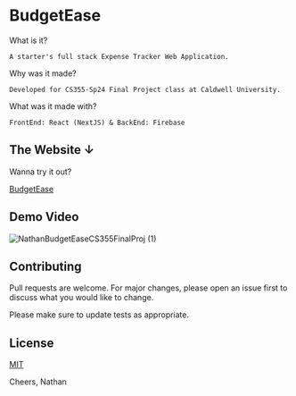# BudgetEase

What is it?
```
A starter's full stack Expense Tracker Web Application. 
```
Why was it made?
```
Developed for CS355-Sp24 Final Project class at Caldwell University.
```
What was it made with?
```
FrontEnd: React (NextJS) & BackEnd: Firebase
```
## The Website ↓

Wanna try it out?

[BudgetEase](budgetease.nathanayele.com)

## Demo Video
![NathanBudgetEaseCS355FinalProj (1)](https://github.com/nta45/ExpenseTracker/assets/96786143/177b66c0-211d-4975-86f7-7c0a31c6f7eb)

## Contributing

Pull requests are welcome. For major changes, please open an issue first
to discuss what you would like to change.

Please make sure to update tests as appropriate.

## License

[MIT](https://choosealicense.com/licenses/mit/)

Cheers, Nathan
